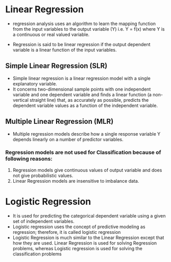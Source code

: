 # Linear Regression
* regression analysis uses an algorithm to learn the mapping function from the input variables to the output variable 
(Y) i.e. Y = f(x) 
where Y is a continuous or real valued variable.

* Regression is said to be linear regression if the output dependent variable is a
linear function of the input variables.

## Simple Linear Regression (SLR)
* Simple linear regression is a linear regression model with a single explanatory variable.
* It concerns two-dimensional sample points with one independent variable and one dependent variable and finds a linear function (a non-vertical straight line)
that, as accurately as possible, predicts the dependent variable values as a function of the independent variable.

## Multiple Linear Regression (MLR)
* Multiple regression models describe how a single response variable Y depends linearly on a number of predictor variables.

### Regression models are not used for Classification because of following reasons:
1) Regression models give continuous values of output variable and does not give probabilistic values.
2) Linear Regression models are insensitive to imbalance data.

# Logistic Regression
* It is used for predicting the categorical dependent variable using a given set of independent variables.
* Logistic regression uses the concept of predictive modeling as regression; therefore, it is called logistic regression
* Logistic Regression is much similar to the Linear Regression except that how they are used. Linear Regression is used for solving Regression problems, whereas Logistic regression is used for solving the classification problems


